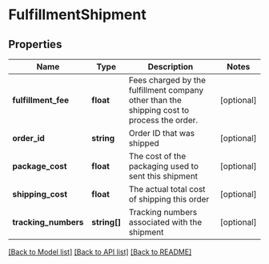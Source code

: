 # FulfillmentShipment

## Properties
Name | Type | Description | Notes
------------ | ------------- | ------------- | -------------
**fulfillment_fee** | **float** | Fees charged by the fulfillment company other than the shipping cost to process the order. | [optional] 
**order_id** | **string** | Order ID that was shipped | [optional] 
**package_cost** | **float** | The cost of the packaging used to sent this shipment | [optional] 
**shipping_cost** | **float** | The actual total cost of shipping this order | [optional] 
**tracking_numbers** | **string[]** | Tracking numbers associated with the shipment | [optional] 

[[Back to Model list]](../README.md#documentation-for-models) [[Back to API list]](../README.md#documentation-for-api-endpoints) [[Back to README]](../README.md)


